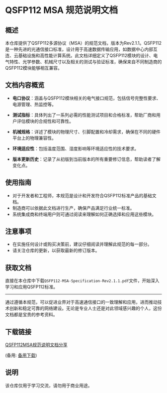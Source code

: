 # QSFP112 MSA 规范说明文档

## 概述

本仓库提供了QSFP112多源协议（MSA）的规范文档，版本为Rev2.1.1。QSFP112是一种先进的光通信接口标准，设计用于高速数据传输应用，如数据中心内部互连、云基础设施和高性能计算系统。此文档详细定义了QSFP112模块的设计、电气特性、光学参数、机械尺寸以及相关的测试与验证标准，确保来自不同制造商的QSFP112模块能够相互兼容。

## 文档内容概览

- **电口协议**：涵盖与QSFP112模块相关的电气接口规范，包括信号完整性要求、电源管理、热监控等。
  
- **测试指标**：具体列出了一系列必需的性能测试项目和合格标准，帮助厂商和用户评估模块的合规性和可靠性。
  
- **机械规格**：详述了模块的物理尺寸、引脚配置和冷却需求，确保在不同的硬件平台上的物理兼容性。
  
- **环境适应性**：包括温度范围、湿度影响等环境适应性的技术要求。
  
- **版本更新历史**：记录了从初版到当前版本的所有重要修订信息，帮助读者了解变化点。

## 使用指南

- 对于开发者和工程师，本规范是设计和开发符合QSFP112标准产品的基础文档。
- 制造商可以依据此文档进行生产，确保产品满足行业统一标准。
- 系统集成商和终端用户则可通过阅读来理解如何正确选择和应用这些模块。

## 注意事项

- 在实施任何设计或购买决策前，建议仔细阅读并理解此规范的每一部分。
- 请关注仓库的更新，以获取最新的修订版本。

## 获取文档

直接在本仓库中下载`QSFP112-MSA-Specification-Rev2.1.1.pdf`文件，开始深入学习和应用QSFP112标准。

---

通过遵循本规范，可以促进业界对于高速通信接口的一致理解和应用，进而推动技术创新和稳定可靠的网络建设。无论是专业人士还是对此领域感兴趣的个人，这份文档都是宝贵的参考资料。

## 下载链接
[QSFP112MSA规范说明文档分享](https://pan.quark.cn/s/75de1b862f0b) 

(备用: [备用下载](https://pan.baidu.com/s/1BJdOC5WzDMF-M2Ev4VH3pA?pwd=fw7u))

## 说明

该仓库仅用于学习交流，请勿用于商业用途。
